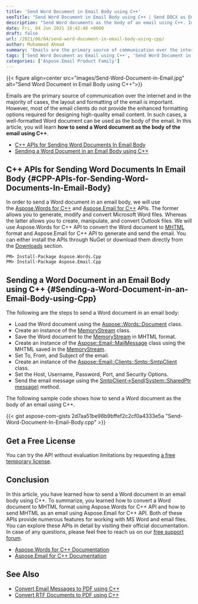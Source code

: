 ```yaml
---
title: 'Send Word Document in Email Body using C++'
seoTitle: "Send Word Document in Email Body using C++ | Send DOCX as Email"
description: "Send Word documents as the body of an email using C++. Import the content from Word documents and send it via email within your C++ applications."
date: Fri, 04 Jun 2021 18:42:48 +0000
draft: false
url: /2021/06/04/send-word-document-in-email-body-using-cpp/
author: Muhammad Ahmad
summary: 'Emails are the primary source of communication over the internet, and in the majority of cases, the layout and formatting of the emails is important. However, the majority of the email clients do not provide the enhanced formatting options required for designing high-quality email content. In such cases, a well-formatted Word document can be used in the body of the email. In this article, you will learn **how to send a Word document as the body of the email using C++**.'
tags: ['Send Word Document as Email using C++', 'Send Word Document in Email Body using C++']
categories: ['Aspose.Email Product Family']
---
```




{{< figure align=center src="images/Send-Word-Document-in-Email.jpg" alt="Send Word Document in Email Body using C++">}}


Emails are the primary source of communication over the internet and in the majority of cases, the layout and formatting of the email is important. However, most of the email clients do not provide the enhanced formatting options required for designing high-quality email content. In such cases, a well-formatted Word document can be used as the body of the email. In this article, you will learn **how to send a Word document as the body of the email using C++**.

*   [C++ APIs for Sending Word Documents In Email Body][1]
*   [Sending a Word Document in an Email Body using C++][2]

## C++ APIs for Sending Word Documents In Email Body {#CPP-APIs-for-Sending-Word-Documents-In-Email-Body}

In order to send a Word document in an email body, we will use the [Aspose.Words for C++][3] and [Aspose.Email for C++][4] APIs. The former allows you to generate, modify and convert Microsoft Word files. Whereas the latter allows you to create, manipulate, and convert Outlook files. We will use Aspose.Words for C++ API to convert the Word document to [MHTML][5] format and Aspose.Email for C++ API to generate and send the email. You can either install the APIs through NuGet or download them directly from the [Downloads][6] section.

```
PM> Install-Package Aspose.Words.Cpp
PM> Install-Package Aspose.Email.Cpp
```

## Sending a Word Document in an Email Body using C++ {#Sending-a-Word-Document-in-an-Email-Body-using-Cpp}

The following are the steps to send a Word document in an email body:

*   Load the Word document using the [Aspose::Words::Document][7] class.
*   Create an instance of the [MemoryStream][8] class.
*   Save the Word document to the [MemoryStream][9] in MHTML format.
*   Create an instance of the [Aspose::Email::MailMessage][10] class using the MHTML saved in the [MemoryStream][11].
*   Set To, From, and Subject of the email.
*   Create an instance of the [Aspose::Email::Clients::Smtp::SmtpClient][12] class.
*   Set the Host, Username, Password, Port, and Security Options.
*   Send the email message using the [SmtpClient->Send(System::SharedPtr<MailMessage> message)][13] method.

The following sample code shows how to send a Word document as the body of an email using C++.

{{< gist aspose-com-gists 2d7aa51be98b9bffef2c2cf0a4333e5a "Send-Word-Document-In-Email-Body.cpp" >}}

## Get a Free License

You can try the API without evaluation limitations by requesting [a free temporary license][14].

## Conclusion

In this article, you have learned how to send a Word document in an email body using C++. To summarize, you learned how to convert a Word document to MHTML format using Aspose.Words for C++ API and how to send MHTML as an email using Aspose.Email for C++ API. Both of these APIs provide numerous features for working with MS Word and email files. You can explore these APIs in detail by visiting their official documentation. In case of any questions, please feel free to reach us on our [free support forum][15].

*   [Aspose.Words for C++ Documentation][16]
*   [Aspose.Email for C++ Documentation][17]

## See Also

*   [Convert Email Messages to PDF using C++][18]
*   [Convert RTF Documents to PDF using C++][19]




[1]: #CPP-APIs-for-Sending-Word-Documents-In-Email-Body
[2]: #Sending-a-Word-Document-in-an-Email-Body-using-Cpp
[3]: https://products.aspose.com/words/cpp
[4]: https://products.aspose.com/email/cpp
[5]: https://docs.fileformat.com/web/mhtml/
[6]: https://downloads.aspose.com/total
[7]: https://apireference.aspose.com/words/cpp/class/aspose.words.document
[8]: https://apireference.codeporting.com/native/cs2cpp/class/system.i_o.memory_stream
[9]: https://apireference.codeporting.com/native/cs2cpp/class/system.i_o.memory_stream
[10]: https://apireference.aspose.com/email/cpp/class/aspose.email.mail_message
[11]: https://apireference.codeporting.com/native/cs2cpp/class/system.i_o.memory_stream
[12]: https://apireference.aspose.com/email/cpp/class/aspose.email.clients.smtp.smtp_client
[13]: https://apireference.aspose.com/email/cpp/class/aspose.email.clients.smtp.smtp_client#a8d28444f2c1c35fe0e4c1f6ec6b6c086
[14]: https://purchase.aspose.com/temporary-license
[15]: https://forum.aspose.com/
[16]: https://docs.aspose.com/words/cpp/
[17]: https://docs.aspose.com/email/cpp/
[18]: https://blog.aspose.com/2021/02/13/convert-email-messages-to-pdf-using-cpp/
[19]: https://blog.aspose.com/2021/02/17/convert-rtf-documents-to-pdf-using-cpp/





